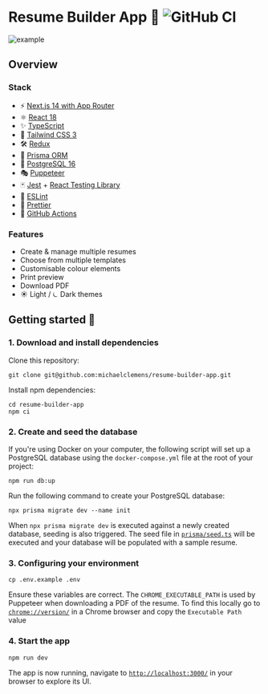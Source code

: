 # Resume Builder App 📝 ![GitHub CI](https://github.com/michaelclemens/resume-builder-app/actions/workflows/ci.yml/badge.svg)

![example](https://github.com/user-attachments/assets/214dd70d-c5a3-4564-9277-7f35562a4095)

## Overview

### Stack

- ⚡️ [Next.js 14 with App Router](https://nextjs.org/docs)
- ⚛️ [React 18](https://18.react.dev/)
- ✨ [TypeScript](https://www.typescriptlang.org/docs/)
- 💨 [Tailwind CSS 3](https://tailwindcss.com/docs)
- 🛠 [Redux](https://redux.js.org/)
- 🌈 [Prisma ORM](https://www.prisma.io/docs/orm)
- 🐘 [PostgreSQL 16](https://www.postgresql.org/docs/16/index.html)
- 🎭 [Puppeteer](https://pptr.dev/)
- 🃏 [Jest](https://jestjs.io/docs) + [React Testing Library](https://testing-library.com/docs/react-testing-library/intro/)
- 📏 [ESLint](https://eslint.org/docs)
- 💖 [Prettier](https://prettier.io/docs/en/)
- 👷 [GitHub Actions](https://docs.github.com/en/actions)

### Features

- Create & manage multiple resumes
- Choose from multiple templates
- Customisable colour elements
- Print preview
- Download PDF
- ☀️ Light / ⏾ Dark themes

## Getting started 🚀

### 1. Download and install dependencies

Clone this repository:

```
git clone git@github.com:michaelclemens/resume-builder-app.git
```

Install npm dependencies:

```
cd resume-builder-app
npm ci
```

### 2. Create and seed the database

If you're using Docker on your computer, the following script will set up a PostgreSQL database using the `docker-compose.yml` file at the root of
your project:

```
npm run db:up
```

Run the following command to create your PostgreSQL database:

```
npx prisma migrate dev --name init
```

When `npx prisma migrate dev` is executed against a newly created database, seeding is also triggered. The seed file in
[`prisma/seed.ts`](./prisma/seed.ts) will be executed and your database will be populated with a sample resume.

### 3. Configuring your environment

```
cp .env.example .env
```

Ensure these variables are correct. The `CHROME_EXECUTABLE_PATH` is used by Puppeteer when downloading a PDF of the resume. To find this locally go to
[`chrome://version/`](chrome://version/) in a Chrome browser and copy the `Executable Path` value

### 4. Start the app

```
npm run dev
```

The app is now running, navigate to [`http://localhost:3000/`](http://localhost:3000/) in your browser to explore its UI.
